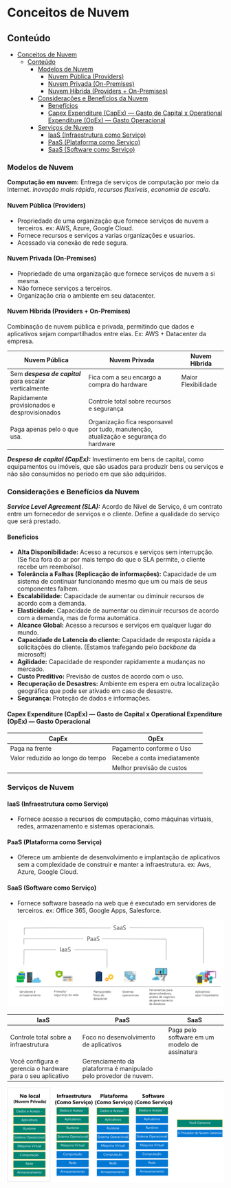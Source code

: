 # Conceitos de Nuvem

## Conteúdo

- [Conceitos de Nuvem](#conceitos-de-nuvem)
  - [Conteúdo](#conteúdo)
    - [Modelos de Nuvem](#modelos-de-nuvem)
      - [Nuvem Pública (Providers)](#nuvem-pública-providers)
      - [Nuvem Privada (On-Premises)](#nuvem-privada-on-premises)
      - [Nuvem Híbrida (Providers + On-Premises)](#nuvem-híbrida-providers--on-premises)
    - [Considerações e Benefícios da Nuvem](#considerações-e-benefícios-da-nuvem)
      - [Benefícios](#benefícios)
      - [Capex Expenditure (CapEx) — Gasto de Capital x Operational Expenditure (OpEx) — Gasto Operacional](#capex-expenditure-capex--gasto-de-capital-x-operational-expenditure-opex--gasto-operacional)
    - [Serviços de Nuvem](#serviços-de-nuvem)
      - [IaaS (Infraestrutura como Serviço)](#iaas-infraestrutura-como-serviço)
      - [PaaS (Plataforma como Serviço)](#paas-plataforma-como-serviço)
      - [SaaS (Software como Serviço)](#saas-software-como-serviço)

### Modelos de Nuvem

**Computação em nuvem:** Entrega de serviços de computação por meio da Internet. _inovação mais rápida_, _recursos flexíveis_, _economia de escala_.

#### Nuvem Pública (Providers)

- Propriedade de uma organização que fornece serviços de nuvem a terceiros. ex: AWS, Azure, Google Cloud.
- Fornece recursos e serviços a varias organizações e usuarios.
- Acessado via conexão de rede segura.

#### Nuvem Privada (On-Premises)

- Propriedade de uma organização que fornece serviços de nuvem a si mesma.
- Não fornece serviços a terceiros.
- Organização cria o ambiente em seu datacenter.

#### Nuvem Híbrida (Providers + On-Premises)

Combinação de nuvem pública e privada, permitindo que dados e aplicativos sejam compartilhados entre elas. Ex: AWS + Datacenter da empresa.

| Nuvem Pública  | Nuvem Privada | Nuvem Híbrida |
| ------------- | ------------- | ------------ |
| Sem _**despesa de capital**_ para escalar verticalmente  | Fica com a seu encargo a compra do hardware  | Maior Flexibilidade |
| Rapidamente provisionados e desprovisionados  | Controle total sobre recursos e segurança | |
| Paga apenas pelo o que usa.  | Organização fica responsavel por tudo, manutenção, atualização e segurança do hardware  | |

_**Despesa de capital (CapEx):**_ Investimento em bens de capital, como equipamentos ou imóveis, que são usados para produzir bens ou serviços e não são consumidos no período em que são adquiridos.

### Considerações e Benefícios da Nuvem

_**Service Level Agreement (SLA):**_ Acordo de Nível de Serviço, é um contrato entre um fornecedor de serviços e o cliente. Define a qualidade do serviço que será prestado.

#### Benefícios

- **Alta Disponibilidade:** Acesso a recursos e serviços sem interrupção. (Se fica fora do ar por mais tempo do que o SLA permite, o cliente recebe um reembolso).
- **Tolerância a Falhas (Replicação de informações):** Capacidade de um sistema de continuar funcionando mesmo que um ou mais de seus componentes falhem.
- **Escalabilidade:** Capacidade de aumentar ou diminuir recursos de acordo com a demanda.
- **Elasticidade:** Capacidade de aumentar ou diminuir recursos de acordo com a demanda, mas de forma automática.
- **Alcance Global:** Acesso a recursos e serviços em qualquer lugar do mundo.
- **Capacidade de Latencia do cliente:** Capacidade de resposta rápida a solicitações do cliente. (Estamos trafegando pelo _backbone_ da microsoft)
- **Agilidade:** Capacidade de responder rapidamente a mudanças no mercado.
- **Custo Preditivo:** Previsão de custos de acordo com o uso.
- **Recuperação de Desastres:** Ambiente em espera em outra localização geográfica que pode ser ativado em caso de desastre.
- **Segurança:** Proteção de dados e informações.

#### Capex Expenditure (CapEx) — Gasto de Capital x Operational Expenditure (OpEx) — Gasto Operacional

| CapEx | OpEx |
|-------|------|
| Paga na frente| Pagamento conforme o Uso|
| Valor reduzido ao longo do tempo | Recebe a conta imediatamente |
| | Melhor previsão de custos |

### Serviços de Nuvem

#### IaaS (Infraestrutura como Serviço)

- Fornece acesso a recursos de computação, como máquinas virtuais, redes, armazenamento e sistemas operacionais.

#### PaaS (Plataforma como Serviço)

- Oferece um ambiente de desenvolvimento e implantação de aplicativos sem a complexidade de construir e manter a infraestrutura. ex: Aws, Azure, Google Cloud.

#### SaaS (Software como Serviço)

- Fornece software baseado na web que é executado em servidores de terceiros. ex: Office 365, Google Apps, Salesforce.

![alt text](/1-Conceitos%20de%20Nuvem/Imagens/servicos-nuvem.png)

| IaaS | PaaS | SaaS |
|------|------|------|
| Controle total sobre a infraestrutura | Foco no desenvolvimento de aplicativos | Paga pelo software em um modelo de assinatura |
| Você configura e gerencia o hardware para o seu aplicativo | Gerenciamento da plataforma é manipulado pelo provedor de nuvem. |  |

![alt text](/1-Conceitos%20de%20Nuvem/Imagens/servicos-nuvem-responsabilidade.png)
